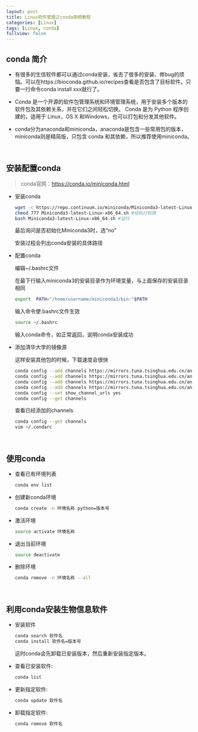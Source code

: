 ```yaml
---
layout: post
title: Linux软件管理之conda简明教程
categories: [Linux]
tags: [Linux, conda]
fullview: false
---
```


## conda 简介

- 有很多的生信软件都可以通过conda安装，省去了很多的安装、修bug的烦恼。可以在https://bioconda.github.io/recipes查看是否包含了目标软件。只要一行命令conda install xxx就行了。

- Conda 是一个开源的软件包管理系统和环境管理系统，用于安装多个版本的软件包及其依赖关系，并在它们之间轻松切换。 Conda 是为 Python 程序创建的，适用于 Linux，OS X 和Windows，也可以打包和分发其他软件。

- conda分为anaconda和miniconda，anaconda是包含一些常用包的版本，miniconda则是精简版，只包含 conda 和其依赖，所以推荐使用miniconda。

<br>

## 安装配置conda

> conda官网：https://conda.io/miniconda.html

- 安装conda
    ```bash
    wget -c https://repo.continuum.io/miniconda/Miniconda3-latest-Linux-x86_64.sh
    chmod 777 Miniconda3-latest-Linux-x86_64.sh #给执行权限
    bash Miniconda3-latest-Linux-x86_64.sh #运行
    ```

    最后询问是否初始化Miniconda3时，选“no”
    
    安装过程会列出conda安装的具体路径

- 配置conda

    编辑~/.bashrc文件

    在最下行输入miniconda3的安装目录作为环境变量，与上面保存的安装目录相同
    ```bash
    export  PATH="/home/username/miniconda3/bin:"$PATH
    ```
    输入命令使.bashrc文件生效
    ```bash
    source ~/.bashrc
    ```
    输入conda命令，如正常返回，说明conda安装成功

- 添加清华大学的镜像源

    这样安装其他包的时候，下载速度会很快
    ```bash
    conda config --add channels https://mirrors.tuna.tsinghua.edu.cn/anaconda/pkgs/free/
    conda config --add channels https://mirrors.tuna.tsinghua.edu.cn/anaconda/pkgs/main/
    conda config --add channels https://mirrors.tuna.tsinghua.edu.cn/anaconda/cloud/conda-forge/
    conda config --add channels https://mirrors.tuna.tsinghua.edu.cn/anaconda/cloud/bioconda/
    conda config --set show_channel_urls yes 
    conda config --get channels
    ```
    查看已经添加的channels
    ```bash
    conda config --get channels
    vim ~/.condarc
    ```
<br>

## 使用conda

- 查看已有环境列表
    ```bash
    conda env list
    ```
- 创建新conda环境
    ```bash
    conda create -n 环境名称 python=版本号
    ```
- 激活环境
    ```bash
    source activate 环境名称
    ```
- 退出当前环境
    ```bash
    source deactivate
    ```
- 删除环境
    ```bash
    conda remove -n 环境名称 --all
    ```
<br>

## 利用conda安装生物信息软件

- 安装软件
    ```bash
    conda search 软件名
    conda install 软件名=版本号
    ```
    这时conda会先卸载已安装版本，然后重新安装指定版本。

- 查看已安装软件:
    ```bash
    conda list
    ```
- 更新指定软件:
    ```bash
    conda update 软件名
    ```
- 卸载指定软件:
    ```bash
    conda remove 软件名
    ```

